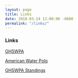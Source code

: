 ```yaml
---
layout: page
title: Links
date: 2018-03-24 12:00:00 -0600
permalink: "/links/"
---
```


### Links
[GHSWPA](http://www.gapolo.com)

[American Water Polo](https://www.americanwaterpolo.org)

[GHSWPA Standings](http://www.gapolo.com/standings/)